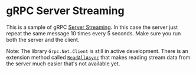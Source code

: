 # gRPC Server Streaming

This is a sample of gRPC [Server Streaming](https://grpc.io/docs/guides/concepts/). In this case the server just repeat the same message 10 times every 5 seconds. Make sure you run both the server and the client.

Note: The library `Grpc.Net.Client` is still in active development. There is an extension method called [`ReadAllAsync`](https://github.com/grpc/grpc-dotnet/blob/88bae72a688ea066ed56f9006b6b64ae1b1786b6/src/Grpc.Net.Common/AsyncStreamReaderExtensions.cs) that makes reading stream data from the server much easier that's not available yet.